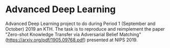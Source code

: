 # Advanced Deep Learning
Advanced Deep Learning project to do during Period 1 (September and October) 2019 an KTH.
The task is to reproduce and reimplement the paper "Zero-shot Knowledge Transfer via Adversarial Belief Matching" (https://arxiv.org/pdf/1905.09768.pdf) presented at NIPS 2019. 
